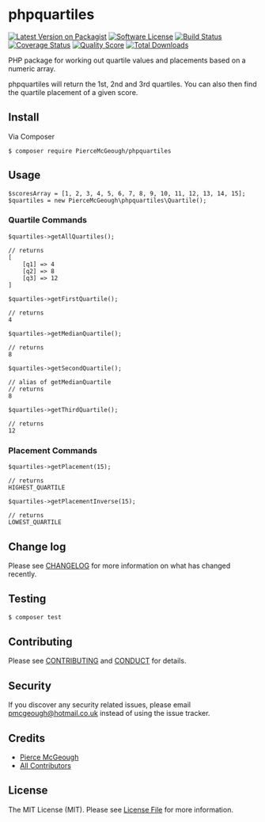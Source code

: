 # phpquartiles

[![Latest Version on Packagist][ico-version]][link-packagist]
[![Software License][ico-license]](LICENSE.md)
[![Build Status][ico-travis]][link-travis]
[![Coverage Status][ico-scrutinizer]][link-scrutinizer]
[![Quality Score][ico-code-quality]][link-code-quality]
[![Total Downloads][ico-downloads]][link-downloads]

PHP package for working out quartile values and placements based on a numeric array.

phpquartiles will return the 1st, 2nd and 3rd quartiles. You can also then find the quartile placement of a given score.

## Install

Via Composer

`$ composer require PierceMcGeough/phpquartiles`

## Usage

```
$scoresArray = [1, 2, 3, 4, 5, 6, 7, 8, 9, 10, 11, 12, 13, 14, 15];
$quartiles = new PierceMcGeough\phpquartiles\Quartile();
```

### Quartile Commands
`$quartiles->getAllQuartiles();`

    // returns
    [
        [q1] => 4
        [q2] => 8
        [q3] => 12
    ]

`$quartiles->getFirstQuartile();`

    // returns 
    4

`$quartiles->getMedianQuartile();`

    // returns
    8

`$quartiles->getSecondQuartile();`

    // alias of getMedianQuartile
    // returns
    8

`$quartiles->getThirdQuartile();`

    // returns
    12

### Placement Commands
`$quartiles->getPlacement(15);`

    // returns
    HIGHEST_QUARTILE

`$quartiles->getPlacementInverse(15);`

    // returns
    LOWEST_QUARTILE


## Change log

Please see [CHANGELOG](CHANGELOG.md) for more information on what has changed recently.

## Testing

``` bash
$ composer test
```

## Contributing

Please see [CONTRIBUTING](CONTRIBUTING.md) and [CONDUCT](CONDUCT.md) for details.

## Security

If you discover any security related issues, please email pmcgeough@hotmail.co.uk instead of using the issue tracker.

## Credits

- [Pierce McGeough][link-author]
- [All Contributors][link-contributors]

## License

The MIT License (MIT). Please see [License File](LICENSE.md) for more information.

[ico-version]: https://img.shields.io/packagist/v/PierceMcGeough/phpquartiles.svg?style=flat-square
[ico-license]: https://img.shields.io/badge/license-MIT-brightgreen.svg?style=flat-square
[ico-travis]: https://img.shields.io/travis/PierceMcGeough/phpquartiles/master.svg?style=flat-square
[ico-scrutinizer]: https://img.shields.io/scrutinizer/coverage/g/PierceMcGeough/phpquartiles.svg?style=flat-square
[ico-code-quality]: https://img.shields.io/scrutinizer/g/PierceMcGeough/phpquartiles.svg?style=flat-square
[ico-downloads]: https://img.shields.io/packagist/dt/PierceMcGeough/phpquartiles.svg?style=flat-square

[link-packagist]: https://packagist.org/packages/PierceMcGeough/phpquartiles
[link-travis]: https://travis-ci.org/PierceMcGeough/phpquartiles
[link-scrutinizer]: https://scrutinizer-ci.com/g/PierceMcGeough/phpquartiles/code-structure
[link-code-quality]: https://scrutinizer-ci.com/g/PierceMcGeough/phpquartiles
[link-downloads]: https://packagist.org/packages/PierceMcGeough/phpquartiles
[link-author]: https://github.com/PierceMcGeough
[link-contributors]: ../../contributors

